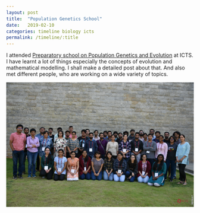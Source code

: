 ```yaml
---
layout: post
title:  "Population Genetics School"
date:   2019-02-10
categories: timeline biology icts
permalink: /timeline/:title
---
```

I attended [Preparatory school on Population Genetics and Evolution](https://www.icts.res.in/program/popgen2019) at ICTS. I have learnt a lot of things especially the concepts of evolution and mathematical modelling. I shall make a detailed post about that. And also met different people, who are working on a wide variety of topics.

![poster](/assets/images/popgen.JPG)